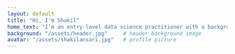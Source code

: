 ```yaml
---
layout: default
title: "Hi, I'm Shakil"
home_text: "I’m an entry-level data science practitioner with a background in Mechatronics & Botany, building ML projects in NLP, time series forecasting, and clustering. Welcome to my portfolio!"
background: "/assets/header.jpg"     # header background image
avatar: "/assets/shakilansari.jpg"   # profile picture
---
```

